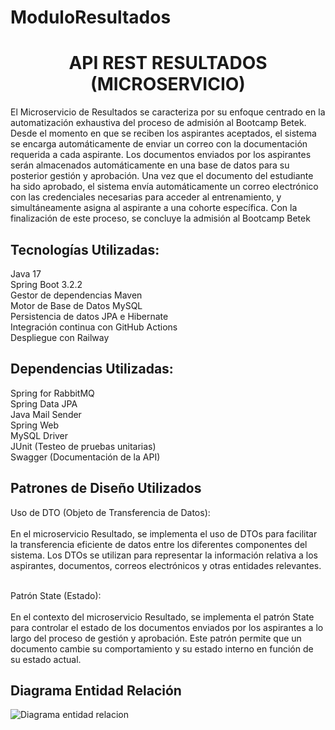# ModuloResultados

<h1 align=center >API REST RESULTADOS (MICROSERVICIO) </h1>
<p>
El Microservicio de Resultados se caracteriza por su enfoque centrado en la automatización 
exhaustiva del proceso de admisión al Bootcamp Betek. Desde el momento en que se 
reciben los aspirantes aceptados, el sistema se encarga automáticamente de enviar un 
correo con la documentación requerida a cada aspirante.  Los documentos enviados por los 
aspirantes serán almacenados automáticamente en una base de datos para su posterior 
gestión y aprobación. Una vez que el documento del estudiante ha sido aprobado, el 
sistema envía automáticamente un correo electrónico con las credenciales necesarias para 
acceder al entrenamiento, y simultáneamente asigna al aspirante a una cohorte específica. Con la 
finalización de este proceso, se concluye la admisión al Bootcamp Betek
</p>

<h2>Tecnologías Utilizadas: </h2>
<p>
Java 17<br>
Spring Boot 3.2.2<br>
Gestor de dependencias Maven<br>
Motor de Base de Datos MySQL<br>
Persistencia de datos JPA e Hibernate<br>
Integración continua con GitHub Actions<br>
Despliegue con Railway<br>
<p>



<h2>Dependencias Utilizadas: </h2>
<p>
Spring for RabbitMQ<br>
Spring Data JPA<br>
Java Mail Sender<br>
Spring Web<br>
MySQL Driver<br>
JUnit (Testeo de pruebas unitarias)<br>
Swagger (Documentación de la API)
<p>


<h2>Patrones de Diseño Utilizados </h2>
<p>
Uso de DTO (Objeto de Transferencia de Datos): <br><br>
En el microservicio Resultado, se implementa el uso de DTOs para facilitar la transferencia eficiente de datos entre los diferentes componentes del sistema. Los DTOs se utilizan para representar la información relativa a los aspirantes, documentos, correos electrónicos y otras entidades relevantes. <br><br>


Patrón State (Estado):<br><br>
En el contexto del microservicio Resultado, se implementa el patrón State para controlar el estado de los documentos enviados por los aspirantes a lo largo del proceso de gestión y aprobación. Este patrón permite que un documento cambie su comportamiento y su estado interno en función de su estado actual. 
<p>


<h2>Diagrama Entidad Relación</h2>

<img src="https://github.com/ABEL-pixel-cloud/ModuloResultados/blob/main/Diagramas/DiagramaBaseDeDatos.PNG" alt="Diagrama entidad relacion">

